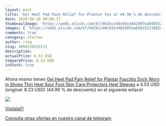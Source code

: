 ```yaml
---
layout: post
title: 'Gel Heel Pad Pain Relief for Plantar Fas al 44.96 % de descuento'
date: 2020-04-18 09:06:17
thumbnailImage: 'https://ae01.alicdn.com/kf/H42bcc40c65e3462497ea69855211602d4/Gel-Heel-Pad-Pain-Relief-for-Plantar-Fasciitis-Sock-Worn-in-Shoes-Thin-Heel-Spur-Foot.jpg_350x350._SL200_.jpg'
images: [ 'https://ae01.alicdn.com/kf/H42bcc40c65e3462497ea69855211602d4/Gel-Heel-Pad-Pain-Relief-for-Plantar-Fasciitis-Sock-Worn-in-Shoes-Thin-Heel-Spur-Foot.jpg_350x350._SL200_.jpg' ]
comments: true
category: ofertas
author: ring
slug: 4000230193112
description:
actualPrice: 4.53 USD
comparePrice: 8.23 USD
inStock: true
---
```


Ahora mismo tienes [Gel Heel Pad Pain Relief for Plantar Fasciitis Sock Worn in Shoes Thin Heel Spur Foot Skin Care Protectors Heel Sleeves](https://www.amazon.com/dp/4000230193112/?tag=redken08-20) a 4.53 USD (original: 8.23 USD) (44.96 %  de descuento) en el siguiente enlace!

[![](https://ae01.alicdn.com/kf/H42bcc40c65e3462497ea69855211602d4/Gel-Heel-Pad-Pain-Relief-for-Plantar-Fasciitis-Sock-Worn-in-Shoes-Thin-Heel-Spur-Foot.jpg_350x350._SL200_.jpg)](https://www.amazon.com/dp/4000230193112/?tag=redken08-20)

[Visítala!!!](https://www.amazon.com/dp/4000230193112/?tag=redken08-20)

[Consulta otras ofertas en nuestro canal de telegram](https://t.me/s/ofertas25)
